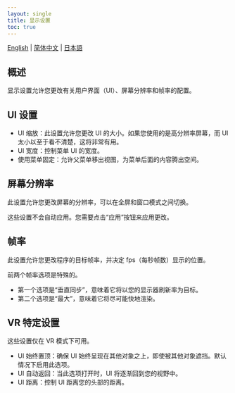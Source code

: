 ```yaml
---
layout: single
title: 显示设置
toc: true
---
```

[English](/dancexr/features/display_settings) | [简体中文](/zh/dancexr/features/display_settings) | [日本語](/jp/dancexr/features/display_settings)


## 概述
显示设置允许您更改有关用户界面（UI）、屏幕分辨率和帧率的配置。

## UI 设置
* UI 缩放：此设置允许您更改 UI 的大小。如果您使用的是高分辨率屏幕，而 UI 太小以至于看不清楚，这将非常有用。
* UI 宽度：控制菜单 UI 的宽度。
* 使用菜单固定：允许父菜单移出视图，为菜单后面的内容腾出空间。

## 屏幕分辨率
此设置允许您更改屏幕的分辨率，可以在全屏和窗口模式之间切换。

这些设置不会自动应用。您需要点击“应用”按钮来应用更改。

## 帧率
此设置允许您更改程序的目标帧率，并决定 fps（每秒帧数）显示的位置。

前两个帧率选项是特殊的。
* 第一个选项是“垂直同步”，意味着它将以您的显示器刷新率为目标。
* 第二个选项是“最大”，意味着它将尽可能快地渲染。

## VR 特定设置
这些设置仅在 VR 模式下可用。
* UI 始终置顶：确保 UI 始终呈现在其他对象之上，即使被其他对象遮挡。默认情况下启用此选项。
* UI 自动返回：当此选项打开时，UI 将逐渐回到您的视野中。
* UI 距离：控制 UI 距离您的头部的距离。